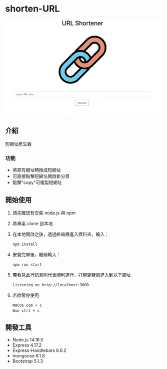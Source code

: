 # shorten-URL

![Index page about shorten-URL](./public/image/Cover.png)

## 介紹

短網址產生器

### 功能

- 將原有網址轉換成短網址
- 可直接點擊短網址開啟新分頁
- 點擊"copy"可複製短網址

## 開始使用

1. 請先確認有安裝 node.js 與 npm
2. 將專案 clone 到本地
3. 在本地開啟之後，透過終端機進入資料夾，輸入：

   ```bash
   npm install
   ```

4. 安裝完畢後，繼續輸入：

   ```bash
   npm run start
   ```

5. 若看見此行訊息則代表順利運行，打開瀏覽器進入到以下網址

   ```bash
   Listening on http://localhost:3000
   ```

6. 若欲暫停使用

   ```bash
   MACOs com + c
   Win ctrl + c 
   ```

## 開發工具

- Node.js 14.16.0
- Express 4.17.2
- Express-Handlebars 6.0.2
- mongoose 6.1.8
- Bootstrap 5.1.3